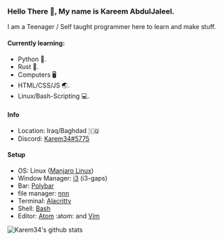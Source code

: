 ### Hello There :wave:, My name is Kareem AbdulJaleel. 
I am a Teenager / Self taught programmer here to learn and make stuff.

#### Currently learning:
- Python :snake:.
- Rust 🦀.
- Computers :desktop_computer:
- HTML/CSS/JS :earth_asia:.
- Linux/Bash-Scripting :computer:.

#### Info
- Location: Iraq/Baghdad :iraq:
- Discord: [Karem34#5775](https://)

#### Setup
- OS: Linux ([Manjaro Linux](https://manjaro.org/))
- Window Manager: [i3](https://github.com/i3/i3) (i3-gaps)
- Bar: [Polybar](https://github.com/polybar/polybar)
- file manager: [nnn](https://github.com/jarun/nnn)
- Terminal: [Alacritty](https://github.com/alacritty/alacritty)
- Shell: [Bash](https://www.gnu.org/software/bash/)
- Editor: [Atom](https://github.com/atom/atom) :atom: and [Vim](https://github.com/vim/vim)


  
![Karem34's github stats](https://github-readme-stats.vercel.app/api?username=karem34&bg_color=0D1117&title_color=58A6FF&text_color=8B949E&icon_color=8B949E&hide_border=true)
